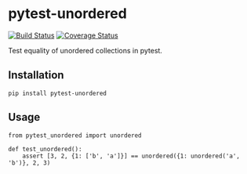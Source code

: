 # pytest-unordered

[![Build Status](https://travis-ci.org/utapyngo/pytest-unordered.svg?branch=master)](https://travis-ci.org/utapyngo/pytest-unordered)
[![Coverage Status](https://codecov.io/gh/utapyngo/pytest-unordered/branch/master/graph/badge.svg)](https://codecov.io/gh/utapyngo/pytest-unordered)

Test equality of unordered collections in pytest.

## Installation

    pip install pytest-unordered
    

## Usage

    from pytest_unordered import unordered
    
    def test_unordered():
        assert [3, 2, {1: ['b', 'a']}] == unordered({1: unordered('a', 'b')}, 2, 3)
